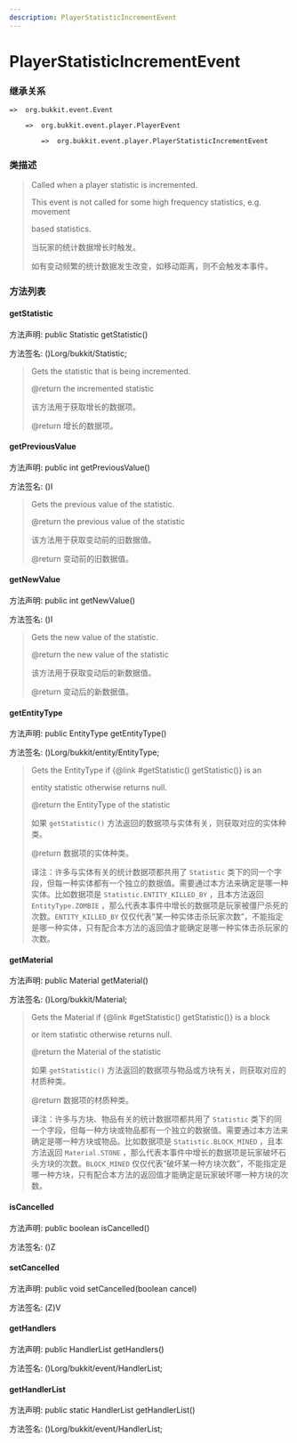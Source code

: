 ```yaml
---
description: PlayerStatisticIncrementEvent
---
```


# PlayerStatisticIncrementEvent

### 继承关系

    =>  org.bukkit.event.Event

        =>  org.bukkit.event.player.PlayerEvent

            =>  org.bukkit.event.player.PlayerStatisticIncrementEvent

### 类描述

> Called when a player statistic is incremented.
> 
> This event is not called for some high frequency statistics, e.g. movement
> 
> based statistics.
> 
> <p>
> 
> 当玩家的统计数据增长时触发。
> 
> 如有变动频繁的统计数据发生改变，如移动距离，则不会触发本事件。

### 方法列表

#### getStatistic

方法声明: public Statistic getStatistic()

方法签名: ()Lorg/bukkit/Statistic;

> Gets the statistic that is being incremented.
> 
> @return the incremented statistic
> 
> <p>
> 
> 该方法用于获取增长的数据项。
> 
> @return 增长的数据项。

#### getPreviousValue

方法声明: public int getPreviousValue()

方法签名: ()I

> Gets the previous value of the statistic.
> 
> @return the previous value of the statistic
> 
> <p>
> 
> 该方法用于获取变动前的旧数据值。
> 
> @return 变动前的旧数据值。

#### getNewValue

方法声明: public int getNewValue()

方法签名: ()I

> Gets the new value of the statistic.
> 
> @return the new value of the statistic
> 
> <p>
> 
> 该方法用于获取变动后的新数据值。
> 
> @return 变动后的新数据值。

#### getEntityType

方法声明: public EntityType getEntityType()

方法签名: ()Lorg/bukkit/entity/EntityType;

> Gets the EntityType if {@link #getStatistic() getStatistic()} is an
> 
> entity statistic otherwise returns null.
> 
> @return the EntityType of the statistic
> 
> <p>
> 
> 如果 `getStatistic()` 方法返回的数据项与实体有关，则获取对应的实体种类。
> 
> @return 数据项的实体种类。
> 
> <p>
> 
> 译注：许多与实体有关的统计数据项都共用了 `Statistic` 类下的同一个字段，但每一种实体都有一个独立的数据值。需要通过本方法来确定是哪一种实体。比如数据项是 `Statistic.ENTITY_KILLED_BY` ，且本方法返回 `EntityType.ZOMBIE` ，那么代表本事件中增长的数据项是玩家被僵尸杀死的次数。`ENTITY_KILLED_BY` 仅仅代表“某一种实体击杀玩家次数”，不能指定是哪一种实体，只有配合本方法的返回值才能确定是哪一种实体击杀玩家的次数。

#### getMaterial

方法声明: public Material getMaterial()

方法签名: ()Lorg/bukkit/Material;

> Gets the Material if {@link #getStatistic() getStatistic()} is a block
> 
> or item statistic otherwise returns null.
> 
> @return the Material of the statistic
> 
> <p>
> 
> 如果 `getStatistic()` 方法返回的数据项与物品或方块有关，则获取对应的材质种类。
> 
> @return 数据项的材质种类。
> 
> <p>
> 
> 译注：许多与方块、物品有关的统计数据项都共用了 `Statistic` 类下的同一个字段，但每一种方块或物品都有一个独立的数据值。需要通过本方法来确定是哪一种方块或物品。比如数据项是 `Statistic.BLOCK_MINED` ，且本方法返回 `Material.STONE` ，那么代表本事件中增长的数据项是玩家破坏石头方块的次数。`BLOCK_MINED` 仅仅代表“破坏某一种方块次数”，不能指定是哪一种方块，只有配合本方法的返回值才能确定是玩家破坏哪一种方块的次数。

#### isCancelled

方法声明: public boolean isCancelled()

方法签名: ()Z

#### setCancelled

方法声明: public void setCancelled(boolean cancel)

方法签名: (Z)V

#### getHandlers

方法声明: public HandlerList getHandlers()

方法签名: ()Lorg/bukkit/event/HandlerList;

#### getHandlerList

方法声明: public static HandlerList getHandlerList()

方法签名: ()Lorg/bukkit/event/HandlerList;